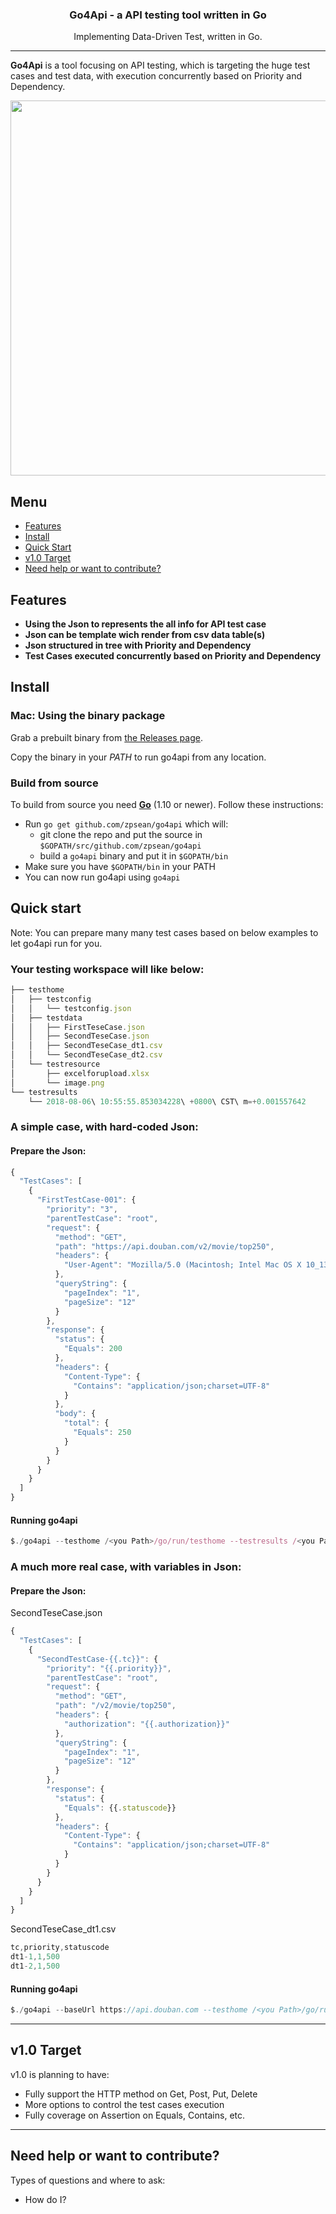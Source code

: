 <h3 align="center">Go4Api - a API testing tool written in Go</h3>
<p align="center">Implementing Data-Driven Test, written in Go.</p>

---

**Go4Api** is a tool focusing on API testing, which is targeting the huge test cases and test data, with execution concurrently based on Priority and Dependency.

<p align="center">
  <img width="600" src="https://">
</p>

Menu
----

- [Features](#features)
- [Install](#install)
- [Quick Start](#quick-start)
- [v1.0 Target](#v1-0-target)
- [Need help or want to contribute?](#need-help-or-want-to-contribute)

Features
--------

- **Using the Json to represents the all info for API test case**
- **Json can be template wich render from csv data table(s)**
- **Json structured in tree with Priority and Dependency**
- **Test Cases executed concurrently based on Priority and Dependency**


Install
------

### Mac: Using the binary package

Grab a prebuilt binary from [the Releases page](https://github.com/zpsean/go4api/releases).

Copy the binary in your _PATH_ to run go4api from any location.


### Build from source
To build from source you need **[Go](https://golang.org/doc/install)** (1.10 or newer). Follow these instructions:

- Run `go get github.com/zpsean/go4api` which will:
  - git clone the repo and put the source in `$GOPATH/src/github.com/zpsean/go4api`
  - build a `go4api` binary and put it in `$GOPATH/bin`
- Make sure you have `$GOPATH/bin` in your PATH
- You can now run go4api using `go4api`

Quick start
-----------

Note: You can prepare many many test cases based on below examples to let go4api run for you.

### Your testing workspace will like below:
```js
├── testhome
│   ├── testconfig
│   │   └── testconfig.json
│   ├── testdata
│   │   ├── FirstTeseCase.json
│   │   ├── SecondTeseCase.json
│   │   ├── SecondTeseCase_dt1.csv
│   │   └── SecondTeseCase_dt2.csv
│   └── testresource
│       ├── excelforupload.xlsx
│       └── image.png
└── testresults
    └── 2018-08-06\ 10:55:55.853034228\ +0800\ CST\ m=+0.001557642
```

### A simple case, with hard-coded Json:
#### Prepare the Json:

```js
{
  "TestCases": [
    {
      "FirstTestCase-001": {
        "priority": "3",
        "parentTestCase": "root",
        "request": {
          "method": "GET",
          "path": "https://api.douban.com/v2/movie/top250",
          "headers": {
            "User-Agent": "Mozilla/5.0 (Macintosh; Intel Mac OS X 10_13_4) AppleWebKit/537.36 (KHTML, like Gecko) Chrome/67.0.3396.99 Safari/537.36"
          },
          "queryString": {
            "pageIndex": "1",
            "pageSize": "12"
          }
        },
        "response": {
          "status": {
            "Equals": 200
          },
          "headers": {
            "Content-Type": {
              "Contains": "application/json;charset=UTF-8"
            }
          },
          "body": {
            "total": {
              "Equals": 250
            }
          }
        }
      }
    }
  ]
}
```

#### Running go4api

```js
$./go4api --testhome /<you Path>/go/run/testhome --testresults /<you Path>/go/run/testresults
```


### A much more real case, with variables in Json:
#### Prepare the Json:

SecondTeseCase.json
```js
{
  "TestCases": [
    {
      "SecondTestCase-{{.tc}}": {
        "priority": "{{.priority}}",
        "parentTestCase": "root",
        "request": {
          "method": "GET",
          "path": "/v2/movie/top250",
          "headers": {
            "authorization": "{{.authorization}}"
          },
          "queryString": {
            "pageIndex": "1",
            "pageSize": "12"
          }
        },
        "response": {
          "status": {
            "Equals": {{.statuscode}}
          },
          "headers": {
            "Content-Type": {
              "Contains": "application/json;charset=UTF-8"
            }
          }
        }
      }
    }
  ]
}
```

SecondTeseCase_dt1.csv
```js
tc,priority,statuscode
dt1-1,1,500
dt1-2,1,500
```

#### Running go4api

```js
$./go4api --baseUrl https://api.douban.com --testhome /<you Path>/go/run/testhome --testresults /<you Path>/go/run/testresults
```

---

v1.0 Target
--------------------------------

v1.0 is planning to have:

- Fully support the HTTP method on Get, Post, Put, Delete
- More options to control the test cases execution
- Fully coverage on Assertion on Equals, Contains, etc.


---

Need help or want to contribute?
--------------------------------

Types of questions and where to ask:

- How do I?